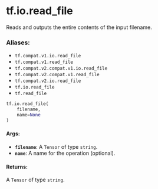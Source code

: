 <div itemscope itemtype="http://developers.google.com/ReferenceObject">
<meta itemprop="name" content="tf.io.read_file" />
<meta itemprop="path" content="Stable" />
</div>

# tf.io.read_file

Reads and outputs the entire contents of the input filename.

### Aliases:

* `tf.compat.v1.io.read_file`
* `tf.compat.v1.read_file`
* `tf.compat.v2.compat.v1.io.read_file`
* `tf.compat.v2.compat.v1.read_file`
* `tf.compat.v2.io.read_file`
* `tf.io.read_file`
* `tf.read_file`

``` python
tf.io.read_file(
    filename,
    name=None
)
```

<!-- Placeholder for "Used in" -->


#### Args:


* <b>`filename`</b>: A `Tensor` of type `string`.
* <b>`name`</b>: A name for the operation (optional).


#### Returns:

A `Tensor` of type `string`.
